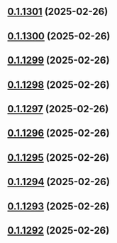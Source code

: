## [0.1.1301](https://github.com/binary-braids/terraform-oracle/compare/v0.1.1300...v0.1.1301) (2025-02-26)



## [0.1.1300](https://github.com/binary-braids/terraform-oracle/compare/v0.1.1299...v0.1.1300) (2025-02-26)



## [0.1.1299](https://github.com/binary-braids/terraform-oracle/compare/v0.1.1298...v0.1.1299) (2025-02-26)



## [0.1.1298](https://github.com/binary-braids/terraform-oracle/compare/v0.1.1297...v0.1.1298) (2025-02-26)



## [0.1.1297](https://github.com/binary-braids/terraform-oracle/compare/v0.1.1296...v0.1.1297) (2025-02-26)



## [0.1.1296](https://github.com/binary-braids/terraform-oracle/compare/v0.1.1295...v0.1.1296) (2025-02-26)



## [0.1.1295](https://github.com/binary-braids/terraform-oracle/compare/v0.1.1294...v0.1.1295) (2025-02-26)



## [0.1.1294](https://github.com/binary-braids/terraform-oracle/compare/v0.1.1293...v0.1.1294) (2025-02-26)



## [0.1.1293](https://github.com/binary-braids/terraform-oracle/compare/v0.1.1292...v0.1.1293) (2025-02-26)



## [0.1.1292](https://github.com/binary-braids/terraform-oracle/compare/v0.1.1291...v0.1.1292) (2025-02-26)



